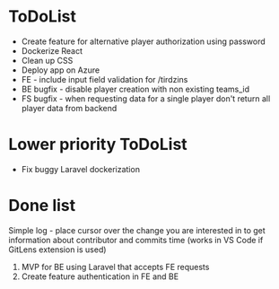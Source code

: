 # ToDoList
- Create feature for alternative player authorization using password
- Dockerize React
- Clean up CSS
- Deploy app on Azure
- FE - include input field validation for /tirdzins
- BE bugfix - disable player creation with non existing teams_id
- FS bugfix - when requesting data for a single player don't return all player data from backend

# Lower priority ToDoList
- Fix buggy Laravel dockerization

# Done list
Simple log - place cursor over the change you are interested in to get information about contributor and commits time (works in VS Code if GitLens extension is used)
1. MVP for BE using Laravel that accepts FE requests
2. Create feature authentication in FE and BE

